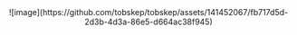 <center>
  ![image](https://github.com/tobskep/tobskep/assets/141452067/fb717d5d-2d3b-4d3a-86e5-d664ac38f945)
</center>
